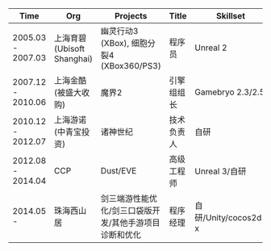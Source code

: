 Time | Org | Projects | Title | Skillset
--------------- | ------------------ | ----------------------------- | --------------------- | -----------------
2005.03 - 2007.03 | 上海育碧 (Ubisoft Shanghai) | 幽灵行动3 (XBox), 细胞分裂4 (XBox360/PS3) | 程序员 | Unreal 2
2007.12 - 2010.06 | 上海金酷 (被盛大收购) | 魔界2 | 引擎组组长 | Gamebryo 2.3/2.5
2010.12 - 2012.07 | 上海游诺 (中青宝投资) | 诸神世纪 | 技术负责人 | 自研
2012.08 - 2014.04 | CCP | Dust/EVE | 高级工程师 | Unreal 3/自研
2014.05 - | 珠海西山居 | 剑三端游性能优化/剑三口袋版开发/其他手游项目诊断和优化 | 程序经理 | 自研/Unity/cocos2d-x


